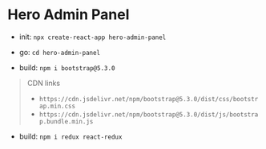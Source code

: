 # Hero Admin Panel

+ init: ``npx create-react-app hero-admin-panel``
+ go: ``cd hero-admin-panel``

+ build: ``npm i bootstrap@5.3.0``
> CDN links 
> * ``https://cdn.jsdelivr.net/npm/bootstrap@5.3.0/dist/css/bootstrap.min.css``
> * ``https://cdn.jsdelivr.net/npm/bootstrap@5.3.0/dist/js/bootstrap.bundle.min.js``

+ build: ``npm i redux react-redux``






